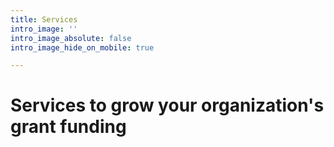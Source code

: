 ```yaml
---
title: Services
intro_image: ''
intro_image_absolute: false
intro_image_hide_on_mobile: true

---
```

# Services to grow your organization's grant funding